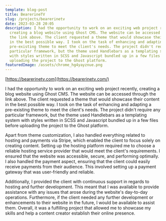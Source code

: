 ```yaml
---
template: blog-post
title: BearerineTV
slug: /projects/bearerinetv
date: 2023-03-28 20:05
description: I had the opportunity to work on an exciting web project recently,
  creating a blog website using Ghost CMS. The website can be accessed through
  the link above. The client requested a theme that would showcase their content
  in the best possible way. I took on the task of enhancing and adapting a
  pre-existing theme to meet the client's needs. The project didn't require any
  particular framework, but the theme used Handlebars as a templating system
  with styles written in SCSS and Javascript bundled up in a few files before
  uploading the project to the Ghost platform.
featuredImage: /assets/chrome_hg4yayznue.png
---
```

[https://bearerinetv.com](https://bearerinetv.com/)

I had the opportunity to work on an exciting web project recently, creating a blog website using Ghost CMS. The website can be accessed through the link above. The client requested a theme that would showcase their content in the best possible way. I took on the task of enhancing and adapting a pre-existing theme to meet the client's needs. The project didn't require any particular framework, but the theme used Handlebars as a templating system with styles written in SCSS and Javascript bundled up in a few files before uploading the project to the Ghost platform.

Apart from theme customization, I also handled everything related to hosting and payments via Stripe, which enabled the client to focus solely on creating content. Setting up the hosting platform required me to choose a reliable hosting service provider that would meet the client's requirements. I ensured that the website was accessible, secure, and performing optimally. I also handled the payment aspect, ensuring that the client could easily receive payments from their audience. This involved setting up a payment gateway that was user-friendly and reliable.

Additionally, I provided the client with continuous support in regards to hosting and further development. This meant that I was available to provide assistance with any issues that arose during the website's day-to-day operations. Furthermore, if the client needed any further development or enhancements to their website in the future, I would be available to assist them. Overall, it was a fulfilling project that allowed me to showcase my skills and help a content creator establish their online presence.